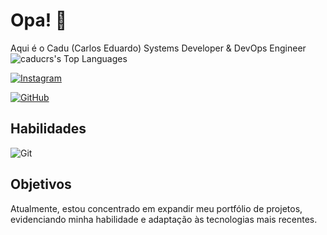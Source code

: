 # Opa! 👋
Aqui é o Cadu (Carlos Eduardo) Systems Developer & DevOps Engineer 
![caducrs's Top Languages](https://github-readme-stats.vercel.app/api/top-langs/?username=caducrs&theme=midnight-purple&show_icons=true&hide_border=true&layout=compact)


[![Instagram](https://img.shields.io/badge/-Instagram-%238633ff?style=for-the-badge&logo=instagram&logoColor=white)](https://www.instagram.com/caduwzy/)

[![GitHub](https://img.shields.io/badge/GitHub-8633ff?style=for-the-badge&logo=github&logoColor=white)](https://github.com/caducrs)

## Habilidades


![Git](https://img.shields.io/badge/GIT-%238633ff?style=for-the-badge&logo=git&logoColor=white)


## Objetivos
Atualmente, estou concentrado em expandir meu portfólio de projetos, evidenciando minha habilidade e adaptação às tecnologias mais recentes.
